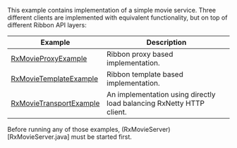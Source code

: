 This example contains implementation of a simple movie service. Three different clients are implemented with
equivalent functionality, but on top of different Ribbon API layers:

Example | Description
--------|-------------
[RxMovieProxyExample](proxy)         | Ribbon proxy based implementation.
[RxMovieTemplateExample](template)   | Ribbon template based implementation.
[RxMovieTransportExample](transport) | An implementation using directly load balancing RxNetty HTTP client.

Before running any of those examples, (RxMovieServer)[RxMovieServer.java] must be started first.
